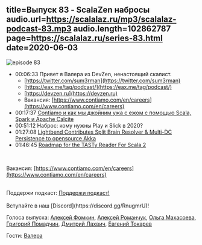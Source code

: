 title=Выпуск 83 - ScalaZen набросы
audio.url=https://scalalaz.ru/mp3/scalalaz-podcast-83.mp3
audio.length=102862787
page=https://scalalaz.ru/series-83.html
date=2020-06-03
----
![episode 83](https://scalalaz.ru/img/episode83.png)

* 00:06:33 Привет я Валера из DevZen, ненастоящий скалист.
  - [https://twitter.com/sum3rman](https://twitter.com/sum3rman)
  - [https://eax.me/tag/podcast/](https://eax.me/tag/podcast/)
  - [https://devzen.ru](https://devzen.ru)
  - Вакансия: [https://www.contiamo.com/en/careers](https://www.contiamo.com/en/careers)
* 00:17:37 [Contiamo и как мы джойним ужа с ежом с помощью Scala, Spark и Apache Calcite](https://www.youtube.com/watch?v=4JAOkLKrcYE&feature=emb_title)
* 00:51:12 Наброс: кому нужны Play и Slick в 2020?
* 01:27:08 [Lightbend Contributes Split Brain Resolver & Multi-DC Persistence to opensource Akka](https://www.lightbend.com/blog/lightbend-to-contribute-commercial-features-to-akka-open-source)
* 01:46:45 [Roadmap for the TASTy Reader For Scala 2](https://contributors.scala-lang.org/t/roadmap-for-the-tasty-reader-for-scala-2/4231)

<br/>

Вакансия: [https://www.contiamo.com/en/careers](https://www.contiamo.com/en/careers)

<br/>
Поддержи подкаст:
<a href="https://www.patreon.com/bePatron?u=8074802" data-patreon-widget-type="become-patron-button">Поддержи подкаст!</a><script async src="https://c6.patreon.com/becomePatronButton.bundle.js"></script>
<br/>

<br/>
Вступайте в наш [Discord](https://discord.gg/RnugmrU)!
<br/>

Голоса выпуска:
[Алексей Фомкин](https://github.com/fomkin),
[Алексей Романчук](https://github.com/13h3r),
[Ольга Махасоева](https://twitter.com/oli_kitty),
[Григорий Помадчин](https://github.com/pomadchin),
[Дмитрий Лахвич](https://github.com/ReiReiRei),
[Евгений Токарев](https://twitter.com/strobegen)

Гости:
[Валера](https://twitter.com/sum3rman)


